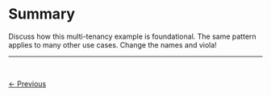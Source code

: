 # Summary
Discuss how this multi-tenancy example is foundational. The same pattern applies to many other use cases. Change the names and viola!
<br/>

---

<br/>
<p style="text-align:left;">
    <a href="4-monitor-and-debug-authz.md">← Previous</a>
</p>